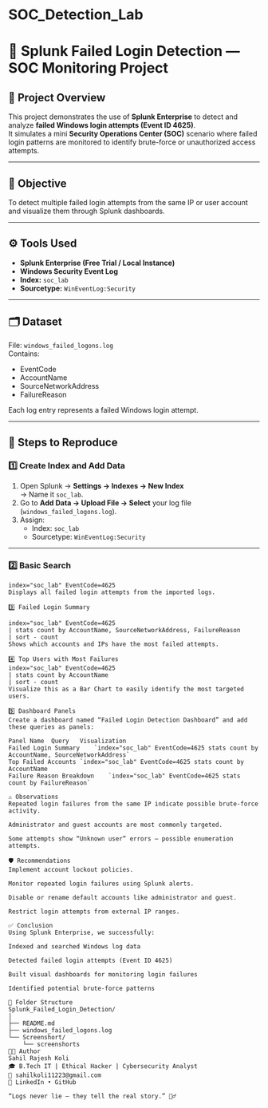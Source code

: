 # SOC_Detection_Lab
# 🧠 Splunk Failed Login Detection — SOC Monitoring Project

## 📘 Project Overview
This project demonstrates the use of **Splunk Enterprise** to detect and analyze **failed Windows login attempts (Event ID 4625)**.  
It simulates a mini **Security Operations Center (SOC)** scenario where failed login patterns are monitored to identify brute-force or unauthorized access attempts.

---

## 🧩 Objective
To detect multiple failed login attempts from the same IP or user account and visualize them through Splunk dashboards.

---

## ⚙️ Tools Used
- **Splunk Enterprise (Free Trial / Local Instance)**
- **Windows Security Event Log**
- **Index:** `soc_lab`
- **Sourcetype:** `WinEventLog:Security`

---

## 🗂️ Dataset
File: `windows_failed_logons.log`  
Contains:
- EventCode  
- AccountName  
- SourceNetworkAddress  
- FailureReason  

Each log entry represents a failed Windows login attempt.

---

## 🚀 Steps to Reproduce

### 1️⃣ Create Index and Add Data
1. Open Splunk → **Settings → Indexes → New Index**  
   → Name it `soc_lab`.
2. Go to **Add Data → Upload File → Select** your log file (`windows_failed_logons.log`).
3. Assign:
   - Index: `soc_lab`
   - Sourcetype: `WinEventLog:Security`

---

### 2️⃣ Basic Search
```
index="soc_lab" EventCode=4625
Displays all failed login attempts from the imported logs.

3️⃣ Failed Login Summary

index="soc_lab" EventCode=4625
| stats count by AccountName, SourceNetworkAddress, FailureReason
| sort - count
Shows which accounts and IPs have the most failed attempts.

4️⃣ Top Users with Most Failures
index="soc_lab" EventCode=4625
| stats count by AccountName
| sort - count
Visualize this as a Bar Chart to easily identify the most targeted users.

5️⃣ Dashboard Panels
Create a dashboard named “Failed Login Detection Dashboard” and add these queries as panels:

Panel Name	Query	Visualization
Failed Login Summary	`index="soc_lab" EventCode=4625	stats count by AccountName, SourceNetworkAddress`
Top Failed Accounts	`index="soc_lab" EventCode=4625	stats count by AccountName
Failure Reason Breakdown	`index="soc_lab" EventCode=4625	stats count by FailureReason`

⚠️ Observations
Repeated login failures from the same IP indicate possible brute-force activity.

Administrator and guest accounts are most commonly targeted.

Some attempts show “Unknown user” errors — possible enumeration attempts.

🛡️ Recommendations
Implement account lockout policies.

Monitor repeated login failures using Splunk alerts.

Disable or rename default accounts like administrator and guest.

Restrict login attempts from external IP ranges.

✅ Conclusion
Using Splunk Enterprise, we successfully:

Indexed and searched Windows log data

Detected failed login attempts (Event ID 4625)

Built visual dashboards for monitoring login failures

Identified potential brute-force patterns

📂 Folder Structure
Splunk_Failed_Login_Detection/
│
├── README.md
├── windows_failed_logons.log
└── Screenshort/
    └── screenshorts 
👨‍💻 Author
Sahil Rajesh Koli
🎓 B.Tech IT | Ethical Hacker | Cybersecurity Analyst
📧 sahilkoli11223@gmail.com
🔗 LinkedIn • GitHub

“Logs never lie — they tell the real story.” 🕵️‍♂️
```
